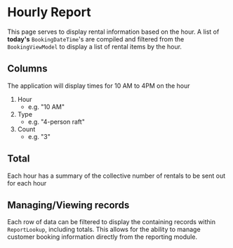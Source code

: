 # Hourly Report

This page serves to display rental information based on the hour. A list of **today's** `BookingDateTime`'s are compiled and filtered from the `BookingViewModel` to display a list of rental items by the hour.

## Columns
The application will display times for 10 AM to 4PM on the hour

1. Hour
    - e.g. "10 AM"
2. Type
    - e.g. "4-person raft"
3. Count
    - e.g. "3"

## Total
Each hour has a summary of the collective number of rentals to be sent out for each hour

## Managing/Viewing records
Each row of data can be filtered to display the containing records within `ReportLookup`, including totals. This allows for the ability to manage customer booking information directly from the reporting module.